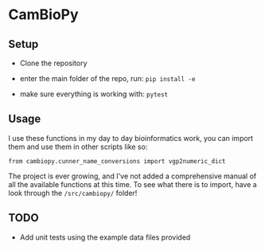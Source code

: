 # CamBioPy

## Setup

- Clone the repository

- enter the main folder of the repo, run: `pip install -e`

- make sure everything is working with: `pytest`

## Usage

I use these functions in my day to day bioinformatics work, you can import them and use them in other scripts like so:

```
from cambiopy.cunner_name_conversions import vgp2numeric_dict
```

The project is ever growing, and I've not added a comprehensive manual of all the available functions at this time. 
To see what there is to import, have a look through the `/src/cambiopy/` folder!


## TODO

- Add unit tests using the example data files provided